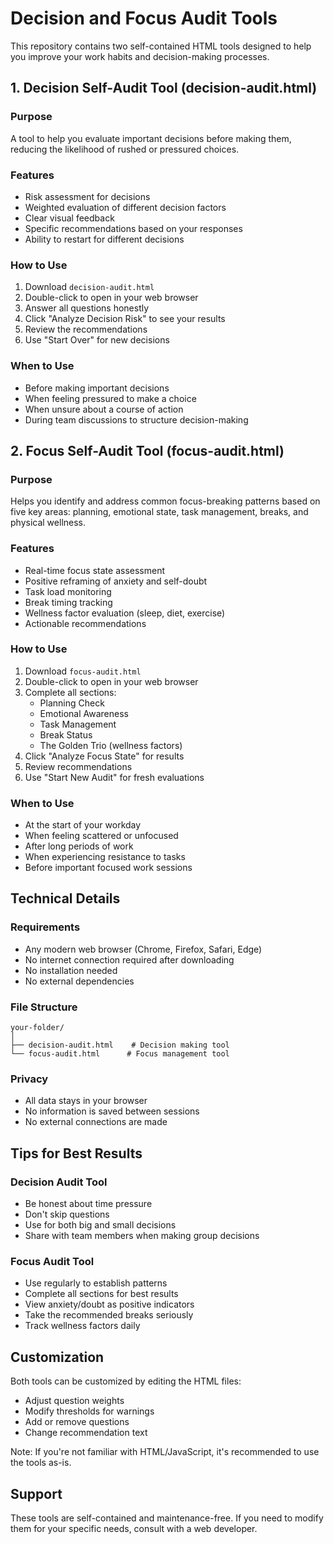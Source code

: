 # Decision and Focus Audit Tools

This repository contains two self-contained HTML tools designed to help you improve your work habits and decision-making processes.

## 1. Decision Self-Audit Tool (decision-audit.html)

### Purpose
A tool to help you evaluate important decisions before making them, reducing the likelihood of rushed or pressured choices.

### Features
- Risk assessment for decisions
- Weighted evaluation of different decision factors
- Clear visual feedback
- Specific recommendations based on your responses
- Ability to restart for different decisions

### How to Use
1. Download `decision-audit.html`
2. Double-click to open in your web browser
3. Answer all questions honestly
4. Click "Analyze Decision Risk" to see your results
5. Review the recommendations
6. Use "Start Over" for new decisions

### When to Use
- Before making important decisions
- When feeling pressured to make a choice
- When unsure about a course of action
- During team discussions to structure decision-making

## 2. Focus Self-Audit Tool (focus-audit.html)

### Purpose
Helps you identify and address common focus-breaking patterns based on five key areas: planning, emotional state, task management, breaks, and physical wellness.

### Features
- Real-time focus state assessment
- Positive reframing of anxiety and self-doubt
- Task load monitoring
- Break timing tracking
- Wellness factor evaluation (sleep, diet, exercise)
- Actionable recommendations

### How to Use
1. Download `focus-audit.html`
2. Double-click to open in your web browser
3. Complete all sections:
   - Planning Check
   - Emotional Awareness
   - Task Management
   - Break Status
   - The Golden Trio (wellness factors)
4. Click "Analyze Focus State" for results
5. Review recommendations
6. Use "Start New Audit" for fresh evaluations

### When to Use
- At the start of your workday
- When feeling scattered or unfocused
- After long periods of work
- When experiencing resistance to tasks
- Before important focused work sessions

## Technical Details

### Requirements
- Any modern web browser (Chrome, Firefox, Safari, Edge)
- No internet connection required after downloading
- No installation needed
- No external dependencies

### File Structure
```
your-folder/
│
├── decision-audit.html    # Decision making tool
└── focus-audit.html      # Focus management tool
```

### Privacy
- All data stays in your browser
- No information is saved between sessions
- No external connections are made

## Tips for Best Results

### Decision Audit Tool
- Be honest about time pressure
- Don't skip questions
- Use for both big and small decisions
- Share with team members when making group decisions

### Focus Audit Tool
- Use regularly to establish patterns
- Complete all sections for best results
- View anxiety/doubt as positive indicators
- Take the recommended breaks seriously
- Track wellness factors daily

## Customization

Both tools can be customized by editing the HTML files:
- Adjust question weights
- Modify thresholds for warnings
- Add or remove questions
- Change recommendation text

Note: If you're not familiar with HTML/JavaScript, it's recommended to use the tools as-is.

## Support

These tools are self-contained and maintenance-free. If you need to modify them for your specific needs, consult with a web developer.
